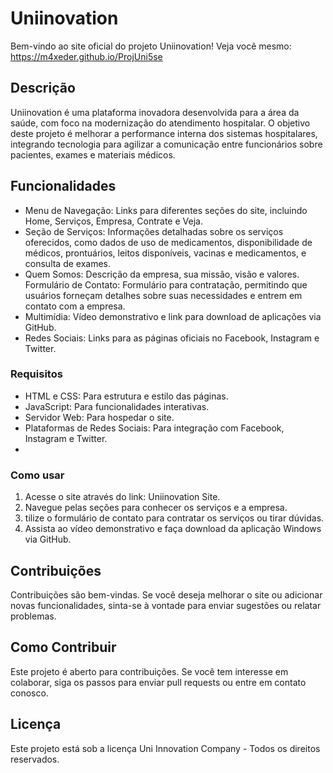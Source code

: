 # Uniinovation

Bem-vindo ao site oficial do projeto Uniinovation!
Veja você mesmo: https://m4xeder.github.io/ProjUni5se

## Descrição

Uniinovation é uma plataforma inovadora desenvolvida para a área da saúde, com foco na modernização do atendimento hospitalar. O objetivo deste projeto é melhorar a performance interna dos sistemas hospitalares, integrando tecnologia para agilizar a comunicação entre funcionários sobre pacientes, exames e materiais médicos.

## Funcionalidades

- Menu de Navegação: Links para diferentes seções do site, incluindo Home, Serviços, Empresa, Contrate e Veja.
- Seção de Serviços: Informações detalhadas sobre os serviços oferecidos, como dados de uso de medicamentos, disponibilidade de médicos, prontuários, leitos disponíveis, vacinas e medicamentos, e consulta de exames.
- Quem Somos: Descrição da empresa, sua missão, visão e valores.
Formulário de Contato: Formulário para contratação, permitindo que usuários forneçam detalhes sobre suas necessidades e entrem em contato com a empresa.
- Multimídia: Vídeo demonstrativo e link para download de aplicações via GitHub.
- Redes Sociais: Links para as páginas oficiais no Facebook, Instagram e Twitter.
  
### Requisitos

- HTML e CSS: Para estrutura e estilo das páginas.
- JavaScript: Para funcionalidades interativas.
- Servidor Web: Para hospedar o site.
- Plataformas de Redes Sociais: Para integração com Facebook, Instagram e Twitter.
- 
### Como usar

1. Acesse o site através do link: Uniinovation Site.
2. Navegue pelas seções para conhecer os serviços e a empresa.
3. tilize o formulário de contato para contratar os serviços ou tirar dúvidas.
4. Assista ao vídeo demonstrativo e faça download da aplicação Windows via GitHub.

## Contribuições
Contribuições são bem-vindas. Se você deseja melhorar o site ou adicionar novas funcionalidades, sinta-se à vontade para enviar sugestões ou relatar problemas.

## Como Contribuir
Este projeto é aberto para contribuições. Se você tem interesse em colaborar, siga os passos para enviar pull requests ou entre em contato conosco.

## Licença
Este projeto está sob a licença Uni Innovation Company - Todos os direitos reservados.
